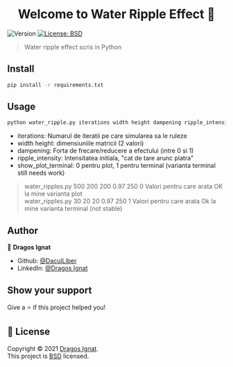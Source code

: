 <h1 align="center">Welcome to Water Ripple Effect 👋</h1>
<p>
  <img alt="Version" src="https://img.shields.io/badge/version-1.0-blue.svg?cacheSeconds=2592000" />
  <a href="https://opensource.org/licenses/BSD-3-Clause" target="_blank">
    <img alt="License: BSD" src="https://img.shields.io/badge/License-BSD-yellow.svg" />
  </a>
</p>

> Water ripple effect scris in Python

## Install

```sh
pip install -r requirements.txt
```

## Usage

```sh
python water_ripple.py iterations width height dampening ripple_intensity show_plot_terminal
```
- iterations: Numarul de iteratii pe care simularea sa le ruleze
- width height: dimensiuniile matricii (2 valori)
- dampening: Forta de frecare/reducere a efectului (intre 0 si 1)
- ripple_intensity: Intensitatea initiala, "cat de tare arunc piatra"
- show_plot_terminal: 0 pentru plot, 1 pentru terminal (varianta terminal still needs work)

> water_ripples.py 500 200 200 0.97 250 0 Valori pentru care arata OK la mine varianta plot <br />
> water_ripples.py 30 20 20 0.97 250 1 Valori pentru care arata Ok la mine varianta terminal (not stable)

## Author

👤 **Dragos Ignat**

* Github: [@DaculLiber](https://github.com/DaculLiber)
* LinkedIn: [@Dragos Ignat](https://www.linkedin.com/in/dragos-ignat-342a4a210/)

## Show your support

Give a ⭐️ if this project helped you!

## 📝 License

Copyright © 2021 [Dragos Ignat](https://github.com/DaculLiber).<br />
This project is [BSD](https://opensource.org/licenses/BSD-3-Clause) licensed.


